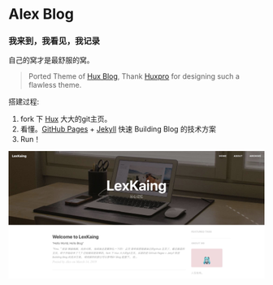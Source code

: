 # Alex Blog

### 我来到，我看见，我记录

自己的窝才是最舒服的窝。

> Ported Theme of [Hux Blog](https://github.com/Huxpro/huxpro.github.io), Thank [Huxpro](https://github.com/Huxpro) for designing such a flawless theme.

搭建过程:
1. fork 下 [Hux](https://github.com/Huxpro/huxpro.github.io) 大大的git主页。
2. 看懂。[GitHub Pages](https://pages.github.com/) + [Jekyll](http://jekyllrb.com/) 快速 Building Blog 的技术方案
3. Run！

<!-- ![](http://huangxuan.me/img/blog-desktop.jpg) -->
![](/img/intro.jpg)
